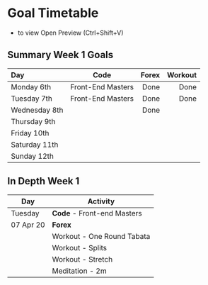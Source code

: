 # Goal Timetable

- to view  Open Preview (Ctrl+Shift+V) 

## Summary Week 1 Goals

| Day              | Code              | Forex     |    Workout |
| :--------------- | :---------------: | --------: | ---------: |
|  Monday   6th    | Front-End Masters | Done      | Done     |
|  Tuesday   7th   | Front-End Masters | Done      | Done     |
|  Wednesday 8th   |            |   Done    |       |
|  Thursday  9th   |            |        |          |
|  Friday    10th  |            |        |          |
|  Saturday  11th  |            |        |          |
|  Sunday    12th  |            |        |          |


## In Depth Week 1

| Day       | Activity                  |
| ----------| -------------             |
| Tuesday   | **Code** - Front-end Masters  |
| 07 Apr 20 | **Forex**                     |
|           | Workout - One Round Tabata  |
|           | Workout - Splits                   |
|           | Workout - Stretch                  |
|           | Meditation - 2m                  |